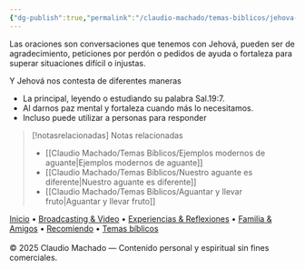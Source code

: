 ```yaml
---
{"dg-publish":true,"permalink":"/claudio-machado/temas-biblicos/jehova-contesta-las-oraciones/","title":"Jehová contesta las oraciones","tags":["orar","Oración","aguante","Aguantar"]}
---
```


Las oraciones son conversaciones que tenemos con Jehová, pueden ser de agradecimiento, peticiones por perdón o pedidos de ayuda o fortaleza para superar situaciones difícil o injustas.

Y Jehová nos contesta de diferentes maneras 
- La principal, leyendo o estudiando su palabra Sal.19:7.
- Al darnos paz mental  y fortaleza cuando más lo necesitamos. 
- Incluso puede utilizar a personas para responder 



> [!notasrelacionadas] Notas relacionadas
> - [[Claudio Machado/Temas Bíblicos/Ejemplos modernos de aguante\|Ejemplos modernos de aguante]]
> - [[Claudio Machado/Temas Bíblicos/Nuestro aguante es diferente\|Nuestro aguante es diferente]]
> - [[Claudio Machado/Temas Bíblicos/Aguantar y llevar fruto\|Aguantar y llevar fruto]]

<div class="pie-simple">
  <a href="https://mis-apuntes-psi.vercel.app/">Inicio</a> •
  <a href="https://mis-apuntes-psi.vercel.app/claudio-machado/brodcasting-and-videos/principial-brodcasting-and-video/">Broadcasting & Video</a> •
  <a href="https://mis-apuntes-psi.vercel.app/claudio-machado/experiencias-and-reflexiones/experiencias-and-reflexiones/">Experiencias & Reflexiones</a> •
  <a href="https://mis-apuntes-psi.vercel.app/claudio-machado/familia-and-amigos/familia-and-amigos/">Familia & Amigos</a> •
  <a href="https://mis-apuntes-psi.vercel.app/claudio-machado/recomendaciones/recomiendo/">Recomiendo</a> •
  <a href="https://mis-apuntes-psi.vercel.app/claudio-machado/temas-biblicos/temas-biblicos/">Temas bíblicos</a>
  <br><br>
  <span class="legal">© 2025 Claudio Machado — Contenido personal y espiritual sin fines comerciales.</span>
</div>